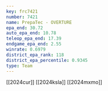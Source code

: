 ```yaml
---
key: frc7421
number: 7421
name: PrepaTec - OVERTURE
epa_end: 30.72
auto_epa_end: 10.78
teleop_epa_end: 17.39
endgame_epa_end: 2.55
winrate: 0.6979
district_epa_rank: 118
district_epa_percentile: 0.9345
type: Team
---
```

[[2024cur]]
[[2024ksla]]
[[2024mxmo]]
